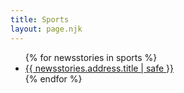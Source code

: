 ```yaml
---
title: Sports
layout: page.njk
---
```


<ul>
{% for newsstories in sports %}
<li><a href="/sports/articles/{{ newsstories.address.title | slug }}/">{{ newsstories.address.title | safe }}</a></li>
{% endfor %}
</ul>